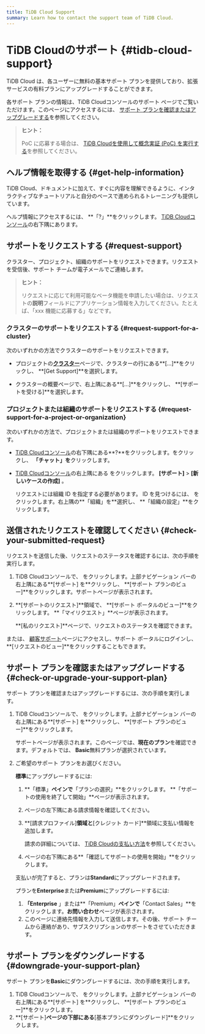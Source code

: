 ```yaml
---
title: TiDB Cloud Support
summary: Learn how to contact the support team of TiDB Cloud.
---
```


# TiDB Cloudのサポート {#tidb-cloud-support}

TiDB Cloud は、各ユーザーに無料の基本サポート プランを提供しており、拡張サービスの有料プランにアップグレードすることができます。

各サポート プランの情報は、TiDB Cloudコンソールのサポート ページでご覧いただけます。このページにアクセスするには、 [<a href="#check-or-upgrade-your-support-plan">サポート プランを確認またはアップグレードする</a>](#check-or-upgrade-your-support-plan)を参照してください。

> **ヒント：**
>
> PoC に応募する場合は、 [<a href="/tidb-cloud/tidb-cloud-poc.md">TiDB Cloudを使用して概念実証 (PoC) を実行する</a>](/tidb-cloud/tidb-cloud-poc.md)を参照してください。

## ヘルプ情報を取得する {#get-help-information}

TiDB Cloud、ドキュメントに加えて、すぐに内容を理解できるように、インタラクティブなチュートリアルと自分のペースで進められるトレーニングも提供しています。

ヘルプ情報にアクセスするには、 **「?」**をクリックします。 [<a href="https://tidbcloud.com/">TiDB Cloudコンソール</a>](https://tidbcloud.com/)の右下隅にあります。

## サポートをリクエストする {#request-support}

クラスター、プロジェクト、組織のサポートをリクエストできます。リクエストを受信後、サポート チームが電子メールでご連絡します。

> **ヒント：**
>
> リクエストに応じて利用可能なベータ機能を申請したい場合は、リクエストの**説明**フィールドにアプリケーション情報を入力してください。たとえば、「xxx 機能に応募する」などです。

### クラスターのサポートをリクエストする {#request-support-for-a-cluster}

次のいずれかの方法でクラスターのサポートをリクエストできます。

-   プロジェクトの[<a href="https://tidbcloud.com/console/clusters">**クラスター**</a>](https://tidbcloud.com/console/clusters)ページで、クラスターの行にある**[...]**をクリックし、 **[Get Support]**を選択します。

-   クラスターの概要ページで、右上隅にある**[...]**をクリックし、 **[サポートを受ける]**を選択します。

### プロジェクトまたは組織のサポートをリクエストする {#request-support-for-a-project-or-organization}

次のいずれかの方法で、プロジェクトまたは組織のサポートをリクエストできます。

-   [<a href="https://tidbcloud.com/">TiDB Cloudコンソール</a>](https://tidbcloud.com/)の右下隅にある**?**をクリックします。をクリックし、 **「チャット」を**クリックします。

-   [<a href="https://tidbcloud.com/">TiDB Cloudコンソール</a>](https://tidbcloud.com/)の右上隅にある をクリックします。<mdsvgicon name="icon-top-support"> **[サポート]** &gt; **[新しいケースの作成]** 。</mdsvgicon>

    リクエストには組織 ID を指定する必要があります。 ID を見つけるには、 をクリックします。<mdsvgicon name="icon-top-organization">右上隅の**「組織」を**選択し、 **「組織の設定」**をクリックします。</mdsvgicon>

## 送信されたリクエストを確認してください {#check-your-submitted-request}

リクエストを送信した後、リクエストのステータスを確認するには、次の手順を実行します。

1.  TiDB Cloudコンソールで、 をクリックします。<mdsvgicon name="icon-top-support">上部ナビゲーション バーの右上隅にある**[サポート] を**クリックし、 **[サポート プランのビュー]**をクリックします。サポートページが表示されます。</mdsvgicon>
2.  **[サポートのリクエスト]**領域で、 **[サポート ポータルのビュー]**をクリックします。 **「マイリクエスト」**ページが表示されます。

    **[私のリクエスト]**ページで、リクエストのステータスを確認できます。

または、 [<a href="https://support.pingcap.com/hc/en-us">顧客サポート</a>](https://support.pingcap.com/hc/en-us)ページにアクセスし、サポート ポータルにログインし、 **[リクエストのビュー]**をクリックすることもできます。

## サポート プランを確認またはアップグレードする {#check-or-upgrade-your-support-plan}

サポート プランを確認またはアップグレードするには、次の手順を実行します。

1.  TiDB Cloudコンソールで、 をクリックします。<mdsvgicon name="icon-top-support">上部ナビゲーション バーの右上隅にある**[サポート] を**クリックし、 **[サポート プランのビュー]**をクリックします。</mdsvgicon>

    サポートページが表示されます。このページでは、**現在のプラン**を確認できます。デフォルトでは、 **Basic**無料プランが選択されています。

2.  ご希望のサポート プランをお選びください。

    <SimpleTab>
     <div label="Upgrade to Standard">

    **標準**にアップグレードするには:

    1.  **「標準」**ペインで**「プランの選択」**をクリックします。 **「サポートの使用を終了して開始」**ページが表示されます。

    2.  ページの左下隅にある請求情報を確認してください。

    3.  **[請求プロファイル]**領域と**[クレジット カード]**領域に支払い情報を追加します。

        請求の詳細については、 [<a href="/tidb-cloud/tidb-cloud-billing.md#payment-method">TiDB Cloudの支払い方法</a>](/tidb-cloud/tidb-cloud-billing.md#payment-method)を参照してください。

    4.  ページの右下隅にある**「確認してサポートの使用を開始」**をクリックします。

    支払いが完了すると、プランは**Standard**にアップグレードされます。

    </div>
     <div label="Upgrade to Enterprise or Premium">

    プランを**Enterprise**または**Premium**にアップグレードするには:

    1.  **「Enterprise** 」または**「Premium」**ペインで**「Contact Sales」**をクリックします。**お問い合わせ**ページが表示されます。
    2.  このページに連絡先情報を入力して送信します。その後、サポート チームから連絡があり、サブスクリプションのサポートをさせていただきます。

    </div>
     </SimpleTab>

## サポート プランをダウングレードする {#downgrade-your-support-plan}

サポート プランを**Basic**にダウングレードするには、次の手順を実行します。

1.  TiDB Cloudコンソールで、 をクリックします。<mdsvgicon name="icon-top-support">上部ナビゲーション バーの右上隅にある**[サポート] を**クリックし、 **[サポート プランのビュー]**をクリックします。</mdsvgicon>
2.  **[サポート]**ページの下部にある**[基本プランにダウングレード]**をクリックします。
